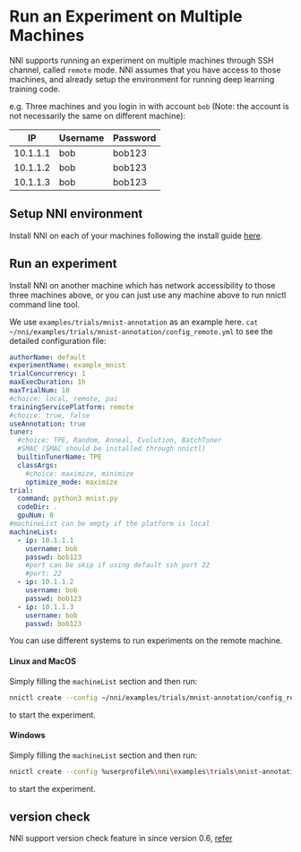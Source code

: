 # Run an Experiment on Multiple Machines

NNI supports running an experiment on multiple machines through SSH channel, called `remote` mode. NNI assumes that you have access to those machines, and already setup the environment for running deep learning training code.

e.g. Three machines and you login in with account `bob` (Note: the account is not necessarily the same on different machine):

| IP  | Username| Password |
| -------- |---------|-------|
| 10.1.1.1 | bob | bob123    |
| 10.1.1.2 | bob | bob123    |
| 10.1.1.3 | bob | bob123    |

## Setup NNI environment

Install NNI on each of your machines following the install guide [here](QuickStart.md).

## Run an experiment

Install NNI on another machine which has network accessibility to those three machines above, or you can just use any machine above to run nnictl command line tool.

We use `examples/trials/mnist-annotation` as an example here. `cat ~/nni/examples/trials/mnist-annotation/config_remote.yml` to see the detailed configuration file:

```yaml
authorName: default
experimentName: example_mnist
trialConcurrency: 1
maxExecDuration: 1h
maxTrialNum: 10
#choice: local, remote, pai
trainingServicePlatform: remote
#choice: true, false
useAnnotation: true
tuner:
  #choice: TPE, Random, Anneal, Evolution, BatchTuner
  #SMAC (SMAC should be installed through nnictl)
  builtinTunerName: TPE
  classArgs:
    #choice: maximize, minimize
    optimize_mode: maximize
trial:
  command: python3 mnist.py
  codeDir: .
  gpuNum: 0
#machineList can be empty if the platform is local
machineList:
  - ip: 10.1.1.1
    username: bob
    passwd: bob123
    #port can be skip if using default ssh port 22
    #port: 22
  - ip: 10.1.1.2
    username: bob
    passwd: bob123
  - ip: 10.1.1.3
    username: bob
    passwd: bob123
```
You can use different systems to run experiments on the remote machine.
#### Linux and MacOS
Simply filling the `machineList` section and then run:

```bash
nnictl create --config ~/nni/examples/trials/mnist-annotation/config_remote.yml
```

to start the experiment.

#### Windows
Simply filling the `machineList` section and then run:

```bash
nnictl create --config %userprofile%\nni\examples\trials\mnist-annotation\config_remote.yml
```

to start the experiment.

## version check
NNI support version check feature in since version 0.6, [refer](PaiMode.md)